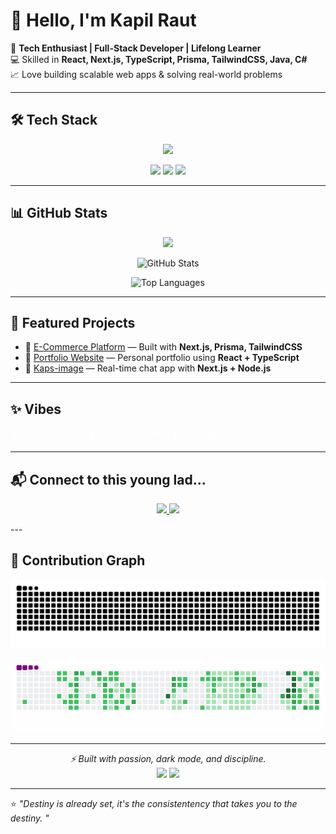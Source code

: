# 👋 Hello, I'm Kapil Raut  

🚀 **Tech Enthusiast | Full-Stack Developer | Lifelong Learner**  
💻 Skilled in **React, Next.js, TypeScript, Prisma, TailwindCSS, Java, C#**  
📈 Love building scalable web apps & solving real-world problems  

---

## 🛠️ Tech Stack

<p align="center">
  <img src="https://skillicons.dev/icons?i=react,next,typescript,tailwind,prisma,nodejs,express,postgres,mongodb,git,github,vscode,figma&theme=dark" />
</p>

<p align="center">
  <img src="https://img.shields.io/badge/Full-Stack%20Developer-000000?style=for-the-badge&logo=dev&logoColor=white" />
  <img src="https://img.shields.io/badge/React-Next.js-20232A?style=for-the-badge&logo=react&logoColor=61DAFB" />
  <img src="https://img.shields.io/badge/TypeScript-TailwindCSS-000000?style=for-the-badge&logo=typescript&logoColor=white" />
</p>

---

## 📊 GitHub Stats  

<p align="center">
  <!-- Streak Stats -->
  <img src="https://github-readme-streak-stats-eight.vercel.app?user=kapilraut1&theme=dark&hide_border=true"/>
</p>

<p align="center">
  <!-- GitHub Stats -->
  <img src="https://github-readme-stats.vercel.app/api?username=kapilraut1&show_icons=true&theme=dark&hide_border=true" alt="GitHub Stats"/>
</p>

<p align="center">
  <!-- Top Languages -->
  <img src="https://github-readme-stats.vercel.app/api/top-langs/?username=kapilraut1&layout=compact&theme=dark&hide_border=true" alt="Top Languages"/>
</p>

---

## 🚀 Featured Projects  

- 🔗 [E-Commerce Platform](https://e-commerce-i-chi.vercel.app/) — Built with **Next.js, Prisma, TailwindCSS**  
- 🔗 [Portfolio Website](https://www.kapilraut.com.np) — Personal portfolio using **React + TypeScript**  
- 🔗 [Kaps-image](https://main-ai-five.vercel.app/) — Real-time chat app with **Next.js + Node.js**  

---

## ✨ Vibes  
  <span style="color:white;">💻 Always coding | 🚀 Always learning | 🌙 Late-night problem solver</span>
</p>

---

## 📬 Connect to this young lad...

<p align="center">
  <a href="https://www.linkedin.com/in/kapil-raut-059916274/">
    <img src="https://img.shields.io/badge/-Kapil%20Raut-blue?style=for-the-badge&logo=Linkedin&logoColor=white"/>
  </a>
  <a href="mailto:rautkapil124@gmail.com"
    <img src="https://img.shields.io/badge/-Email%20Me-red?style=for-the-badge&logo=gmail&logoColor=white"/>
  </a>
  <a href="https://github.com/kapilraut1">
    <img src="https://img.shields.io/badge/-GitHub-black?style=for-the-badge&logo=github&logoColor=white"/>
  </a>
</p>
---

## 🐍 Contribution Graph

<!--![GitHub Snake Light](https://raw.githubusercontent.com/kapilraut1/kapilraut1/output/github-contribution-grid-snake.svg#gh-light-mode-only) -->
![GitHub Snake Dark](https://raw.githubusercontent.com/kapilraut1/kapilraut1/output/github-contribution-grid-snake-dark.svg#gh-dark-mode-only)


<p align="center">
  <img src="https://raw.githubusercontent.com/kapilraut1/kapilraut1/output/github-contribution-grid-snake.gif" alt="GitHub Snake Animation"/>
</p>

---

<p align="center">
  <i>⚡ Built with passion, dark mode, and discipline. </i>
  <br>
  <img src="https://img.shields.io/badge/-VSCode-007ACC?style=for-the-badge&logo=visual-studio-code&logoColor=white" />
  <img src="https://img.shields.io/badge/-GitHub-181717?style=for-the-badge&logo=github&logoColor=white" />
</p>

---

⭐️ *"Destiny is already set, it's the consistentency that takes you to the destiny. "*  
